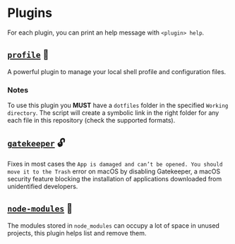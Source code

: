 # Plugins

For each plugin, you can print an help message with `<plugin> help`.

## [`profile`](./profile/profile.plugin.zsh) 👤

A powerful plugin to manage your local shell profile and configuration files.

### Notes

To use this plugin you **MUST** have a `dotfiles` folder in the specified `Working directory`. The script will create a symbolic link in the right folder for any each file in this repository (check the supported formats).

## [`gatekeeper`](./gatekeeper/gatekeeper.plugin.zsh) 🔓

Fixes in most cases the `App is damaged and can’t be opened. You should move it to the Trash` error on macOS by disabling Gatekeeper, a macOS security feature blocking the installation of applications downloaded from unidentified developers.

## [`node-modules`](./node-modules/node-modules.plugin.zsh) 👀

The modules stored in `node_modules` can occupy a lot of space in unused projects, this plugin helps list and remove them.

